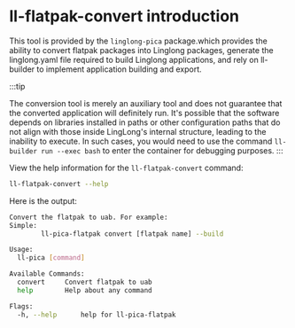 # ll-flatpak-convert introduction

This tool is provided by the `linglong-pica` package.which provides the ability to convert flatpak packages into Linglong packages, generate the linglong.yaml file required to build Linglong applications, and rely on ll-builder to implement application building and export.

:::tip

The conversion tool is merely an auxiliary tool and does not guarantee
that the converted application will definitely run. It's possible that
the software depends on libraries installed in paths or other
configuration paths that do not align with those inside LingLong's
internal structure, leading to the inability to execute. In such cases,
you would need to use the command `ll-builder run --exec bash` to enter the container for debugging purposes.
:::

View the help information for the `ll-flatpak-convert` command:

```bash
ll-flatpak-convert --help
```

Here is the output:

```bash
Convert the flatpak to uab. For example:
Simple:
        ll-pica-flatpak convert [flatpak name] --build

Usage:
  ll-pica [command]

Available Commands:
  convert     Convert flatpak to uab
  help        Help about any command

Flags:
  -h, --help      help for ll-pica-flatpak
```
